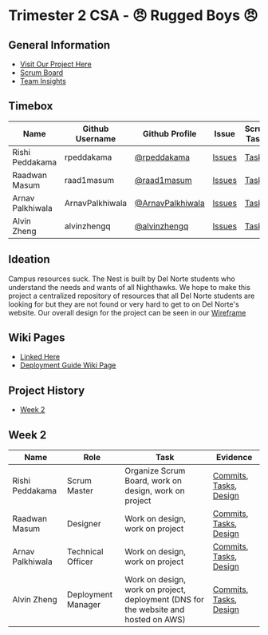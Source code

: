 # Trimester 2 CSA - 😠 Rugged Boys 😠

## General Information
- [Visit Our Project Here](https://dnhsnest.tk)
- [Scrum Board](https://github.com/rpeddakama/Tri-2-CSA-Project/projects/1)
- [Team Insights](https://github.com/rpeddakama/Tri-2-CSA-Project/graphs/contributors)

## Timebox
| Name | Github Username | Github Profile | Issue | Scrum Tasks | Journals | Commits |
| - | - | - | - | - | - | - |
| Rishi Peddakama | rpeddakama | [@rpeddakama](https://github.com/rpeddakama) | [Issues](https://github.com/rpeddakama/Tri-2-CSA-Project/issues/assigned/rpeddakama) | [Tasks](https://github.com/rpeddakama/Tri-2-CSA-Project/projects/1?card_filter_query=assignee%3Arpeddakama) | [Journal](https://docs.google.com/document/d/1vxzWnE3vU9BzimUlZjcTz79fNOBTLcT7G4B1LLMhNEw/edit?usp=sharing) | [Commits](https://github.com/rpeddakama/Tri-2-CSA-Project/commits?author=rpeddakama) |
| Raadwan Masum | raad1masum | [@raad1masum](https://github.com/raad1masum) | [Issues](https://github.com/rpeddakama/Tri-2-CSA-Project/issues/assigned/raad1masum) | [Tasks](https://github.com/rpeddakama/Tri-2-CSA-Project/projects/1?card_filter_query=assignee%3Araad1masum) | [Journal](https://docs.google.com/document/d/1XdgObYAPpPuwJi6Kvq3mPO6OQn05WOdcwZ73aTua7e8/edit?usp=sharing) | [Commits](https://github.com/rpeddakama/Tri-2-CSA-Project/commits?author=raad1masum) |
| Arnav Palkhiwala | ArnavPalkhiwala | [@ArnavPalkhiwala](https://github.com/ArnavPalkhiwala) | [Issues](https://github.com/rpeddakama/Tri-2-CSA-Project/issues/assigned/ArnavPalkhiwala) | [Tasks](https://github.com/rpeddakama/Tri-2-CSA-Project/projects/1?card_filter_query=assignee%3AArnavPalkhiwala) | [Journal](https://docs.google.com/document/d/1AK-Ri786nF8B7l2KveAWyUsA_whhBFCN9nLohUo_6_Q/edit?usp=sharing) | [Commits](https://github.com/rpeddakama/Tri-2-CSA-Project/commits?author=ArnavPalkhiwala) |
| Alvin Zheng | alvinzhengq | [@alvinzhengq](https://github.com/alvinzhengq) | [Issues](https://github.com/rpeddakama/Tri-2-CSA-Project/issues/assigned/alvinzhengq) | [Tasks](https://github.com/rpeddakama/Tri-2-CSA-Project/projects/1?card_filter_query=assignee%3Aalvinzhengq) | [TODO]() | [Commits](https://github.com/rpeddakama/Tri-2-CSA-Project/commits?author=alvinzhengq) |

## Ideation
Campus resources suck. The Nest is built by Del Norte students who understand the needs and wants of all Nighthawks. We hope to make this project a centralized repository of resources that all Del Norte students are looking for but they are not found or very hard to get to on Del Norte's website. Our overall design for the project can be seen in our [Wireframe](https://www.figma.com/file/MXRw08pdG3NeZhkbbfcwWg/Website?node-id=0%3A1)

## Wiki Pages
- [Linked Here](https://docs.google.com/document/d/1o2t9mfTEV6JXODErKaMG_Cecv9VgEi5BkTt7QeLzkR4/edit)
- [Deployment Guide Wiki Page](https://github.com/rpeddakama/Tri-2-CSA-Project/wiki/Deployment-Guide)

## Project History
- [Week 2]()

## Week 2
| Name | Role | Task | Evidence |
| - | - | - | - |
| Rishi Peddakama | Scrum Master | Organize Scrum Board, work on design, work on project | [Commits](https://github.com/rpeddakama/Tri-2-CSA-Project/commits/master), [Tasks](https://github.com/rpeddakama/Tri-2-CSA-Project/projects/1?card_filter_query=assignee%3Arpeddakama+label%3A%22week+2%22), [Design](https://www.figma.com/file/MXRw08pdG3NeZhkbbfcwWg/Website?node-id=0%3A1) |
| Raadwan Masum | Designer | Work on design, work on project | [Commits](https://github.com/rpeddakama/Tri-2-CSA-Project/commits/master), [Tasks](https://github.com/rpeddakama/Tri-2-CSA-Project/projects/1?card_filter_query=assignee%3Araad1masum+label%3A%22week+2%22), [Design](https://www.figma.com/file/MXRw08pdG3NeZhkbbfcwWg/Website?node-id=0%3A1) |
| Arnav Palkhiwala | Technical Officer | Work on design, work on project | [Commits](https://github.com/rpeddakama/Tri-2-CSA-Project/commits/master), [Tasks](https://github.com/rpeddakama/Tri-2-CSA-Project/projects/1?card_filter_query=assignee%3AArnavPalkhiwala+label%3A%22week+2%22), [Design](https://www.figma.com/file/MXRw08pdG3NeZhkbbfcwWg/Website?node-id=0%3A1) |
| Alvin Zheng | Deployment Manager | Work on design, work on project, deployment (DNS for the website and hosted on AWS) | [Commits](https://github.com/rpeddakama/Tri-2-CSA-Project/commits/master), [Tasks](https://github.com/rpeddakama/Tri-2-CSA-Project/projects/1?card_filter_query=assignee%3Aalvinzhengq+label%3A%22week+2%22), [Design](https://www.figma.com/file/MXRw08pdG3NeZhkbbfcwWg/Website?node-id=0%3A1) |